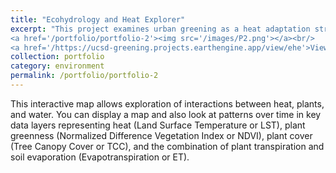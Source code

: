 ```yaml
---
title: "Ecohydrology and Heat Explorer"
excerpt: "This project examines urban greening as a heat adaptation strategy through satellite-based ecohydrology analysis and an interactive web application for mapping and education.<br/>
<a href='/portfolio/portfolio-2'><img src='/images/P2.png'></a><br/>
<a href='/https://ucsd-greening.projects.earthengine.app/view/ehe'>View Delivery</a>"
collection: portfolio
category: environment
permalink: /portfolio/portfolio-2
---
```


This interactive map allows exploration of interactions between heat, plants, and water. You can display a map and also look at patterns over time in key data layers representing heat (Land Surface Temperature or LST), plant greenness (Normalized Difference Vegetation Index or NDVI), plant cover (Tree Canopy Cover or TCC), and the combination of plant transpiration and soil evaporation (Evapotranspiration or ET).
